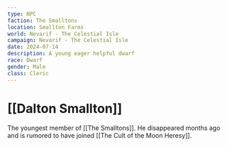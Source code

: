 ```yaml
---
type: NPC
faction: The Smalltons
location: Smallton Farms
world: Nevarif - The Celestial Isle
campaign: Nevarif - The Celestial Isle
date: 2024-07-14
description: A young eager helpful dwarf
race: Dwarf
gender: Male
class: Cleric
---
```

# [[Dalton Smallton]]

The youngest member of [[The Smalltons]]. He disappeared months ago and is rumored to have joined [[The Cult of the Moon Heresy]].